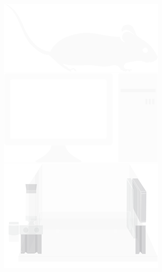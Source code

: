 ![](./docs/images/paths/mouse.svg "Mouse")
![](./docs/images/paths/PC.svg "PC")
![](./docs/images/paths/box.svg "Box")

